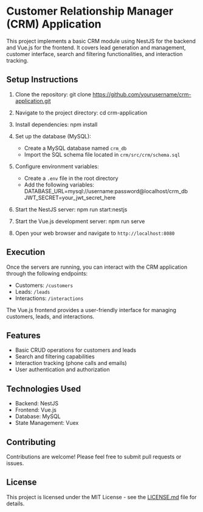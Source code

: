 # Customer Relationship Manager (CRM) Application

This project implements a basic CRM module using NestJS for the backend and Vue.js for the frontend. It covers lead generation and management, customer interface, search and filtering functionalities, and interaction tracking.

## Setup Instructions

1. Clone the repository:
git clone https://github.com/yourusername/crm-application.git


2. Navigate to the project directory:
cd crm-application


3. Install dependencies:
npm install


4. Set up the database (MySQL):
   - Create a MySQL database named `crm_db`
   - Import the SQL schema file located in `crm/src/crm/schema.sql`

5. Configure environment variables:
   - Create a `.env` file in the root directory
   - Add the following variables:
DATABASE_URL=mysql://username:password@localhost/crm_db JWT_SECRET=your_jwt_secret_here


6. Start the NestJS server:
npm run start:nestjs


7. Start the Vue.js development server:
npm run serve


8. Open your web browser and navigate to `http://localhost:8080`

## Execution

Once the servers are running, you can interact with the CRM application through the following endpoints:

- Customers: `/customers`
- Leads: `/leads`
- Interactions: `/interactions`

The Vue.js frontend provides a user-friendly interface for managing customers, leads, and interactions.

## Features

- Basic CRUD operations for customers and leads
- Search and filtering capabilities
- Interaction tracking (phone calls and emails)
- User authentication and authorization

## Technologies Used

- Backend: NestJS
- Frontend: Vue.js
- Database: MySQL
- State Management: Vuex

## Contributing

Contributions are welcome! Please feel free to submit pull requests or issues.

## License

This project is licensed under the MIT License - see the [LICENSE.md](LICENSE.md) file for details.